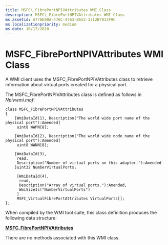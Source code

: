 ```yaml
---
title: MSFC\_FibrePortNPIVAttributes WMI Class
description: MSFC\_FibrePortNPIVAttributes WMI Class
ms.assetid: A778E00A-476C-4763-B652-3312B7913F9C
ms.localizationpriority: medium
ms.date: 10/17/2018
---
```


# MSFC\_FibrePortNPIVAttributes WMI Class


A WMI client uses the MSFC\_FibrePortNPIVAttributes class to retrieve information about virtual ports created for a physical port.

The MSFC\_FibrePortNPIVAttributes class is defined as follows in *Npivwmi.mof*:

```mof
class MSFC_FibrePortNPIVAttributes   
{  
    [WmiDataId(1), Description("The world wide port name of the physical port"):Amended]  
     uint8 WWPN[8];   
  
    [WmiDataId(2), Description("The world wide node name of the physical port"):Amended]  
     uint8 WWNN[8];   
  
    [WmiDataId(3),  
     read,  
     Description("Number of virtual ports on this adapter."):Amended  
    ]uint32 NumberVirtualPorts;  
  
     [WmiDataId(4),  
      read,  
      Description("Array of virtual ports."):Amended,
      WmiSizeIs("NumberVirtualPorts")  
     ]  
     MSFC_VirtualFibrePortAttributes VirtualPorts[];  
};
```

When compiled by the WMI tool suite, this class definition produces the following data structure:

[**MSFC\_FibrePortNPIVAttributes**](https://msdn.microsoft.com/library/windows/hardware/hh127623)

There are no methods associated with this WMI class.

 

 





